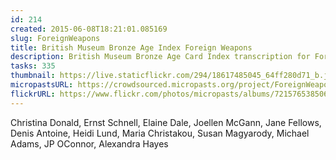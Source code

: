 ```yaml
---
id: 214
created: 2015-06-08T18:21:01.085169
slug: ForeignWeapons
title: British Museum Bronze Age Index Foreign Weapons
description: British Museum Bronze Age Card Index transcription for Foreign Weapons.
tasks: 335
thumbnail: https://live.staticflickr.com/294/18617485045_64ff280d71_b.jpg
micropastsURL: https://crowdsourced.micropasts.org/project/ForeignWeapons
flickrURL: https://www.flickr.com/photos/micropasts/albums/72157653850622600
---
```

Christina Donald, Ernst Schnell, Elaine Dale, Joellen McGann, Jane Fellows, Denis Antoine, Heidi Lund, Maria Christakou, Susan Magyarody, Michael Adams, JP OConnor, Alexandra Hayes
